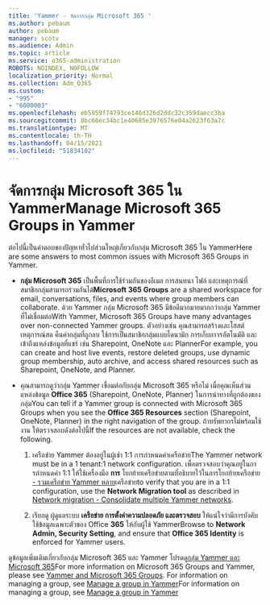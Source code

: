```yaml
---
title: 'Yammer - จัดการกลุ่ม Microsoft 365 '
ms.author: pebaum
author: pebaum
manager: scotv
ms.audience: Admin
ms.topic: article
ms.service: o365-administration
ROBOTS: NOINDEX, NOFOLLOW
localization_priority: Normal
ms.collection: Adm_O365
ms.custom:
- "995"
- "6000003"
ms.openlocfilehash: eb5959f74793ce146d326d2ddc32c359daecc3ba
ms.sourcegitcommit: 8bc60ec34bc1e40685e3976576e04a2623f63a7c
ms.translationtype: MT
ms.contentlocale: th-TH
ms.lasthandoff: 04/15/2021
ms.locfileid: "51834102"
---
```

# <a name="manage-microsoft-365-groups-in-yammer"></a><span data-ttu-id="5992d-102">จัดการกลุ่ม Microsoft 365 ใน Yammer</span><span class="sxs-lookup"><span data-stu-id="5992d-102">Manage Microsoft 365 Groups in Yammer</span></span>

<span data-ttu-id="5992d-103">ต่อไปนี้เป็นคําตอบของปัญหาทั่วไปส่วนใหญ่เกี่ยวกับกลุ่ม Microsoft 365 ใน Yammer</span><span class="sxs-lookup"><span data-stu-id="5992d-103">Here are some answers to most common issues with Microsoft 365 Groups in Yammer.</span></span>

* <span data-ttu-id="5992d-104">**กลุ่ม Microsoft 365** เป็นพื้นที่การใช้ร่วมกันของอีเมล การสนทนา ไฟล์ และเหตุการณ์ที่สมาชิกกลุ่มสามารถร่วมกันได้</span><span class="sxs-lookup"><span data-stu-id="5992d-104">**Microsoft 365 Groups** are a shared workspace for email, conversations, files, and events where group members can collaborate.</span></span> <span data-ttu-id="5992d-105">ด้วย Yammer กลุ่ม Microsoft 365 มีข้อดีมากมายมากกว่ากลุ่ม Yammer ที่ไม่เชื่อมต่อ</span><span class="sxs-lookup"><span data-stu-id="5992d-105">With Yammer, Microsoft 365 Groups have many advantages over non-connected Yammer groups.</span></span> <span data-ttu-id="5992d-106">ตัวอย่างเช่น คุณสามารถสร้างและโฮสต์เหตุการณ์สด คืนค่ากลุ่มที่ถูกลบ ใช้การเป็นสมาชิกกลุ่มแบบไดนามิก การเก็บถาวรอัตโนมัติ และเข้าถึงแหล่งข้อมูลที่แชร์ เช่น Sharepoint, OneNote และ Planner</span><span class="sxs-lookup"><span data-stu-id="5992d-106">For example, you can create and host live events, restore deleted groups, use dynamic group membership, auto archive, and access shared resources such as Sharepoint, OneNote, and Planner.</span></span>

* <span data-ttu-id="5992d-107">คุณสามารถดูว่ากลุ่ม Yammer เชื่อมต่อกับกลุ่ม Microsoft 365 หรือไม่ เมื่อคุณเห็นส่วน แหล่งข้อมูล **Office 365** (Sharepoint, OneNote, Planner) ในการนําทางที่ถูกต้องของกลุ่ม</span><span class="sxs-lookup"><span data-stu-id="5992d-107">You can tell if a Yammer group is connected with Microsoft 365 Groups when you see the **Office 365 Resources** section (Sharepoint, OneNote, Planner) in the right navigation of the group.</span></span> <span data-ttu-id="5992d-108">ถ้าทรัพยากรไม่พร้อมใช้งาน ให้ตรวจสอบดังต่อไปนี้</span><span class="sxs-lookup"><span data-stu-id="5992d-108">If the resources are not available, check the following.</span></span>

  1. <span data-ttu-id="5992d-109">เครือข่าย Yammer ต้องอยู่ในผู้เช่า 1:1 การกําหนดค่าเครือข่าย</span><span class="sxs-lookup"><span data-stu-id="5992d-109">The Yammer network must be in a 1 tenant:1 network configuration.</span></span> <span data-ttu-id="5992d-110">เพื่อตรวจสอบว่าคุณอยู่ในการกําหนดค่า 1:1 ให้ใช้เครื่องมือ **การ** โยกย้ายเครือข่ายตามที่อธิบายไว้ในการโยกย้ายเครือข่าย [- รวมเครือข่าย Yammer หลาย](https://docs.microsoft.com/yammer/configure-your-yammer-network/consolidate-multiple-yammer-networks)เครือข่าย</span><span class="sxs-lookup"><span data-stu-id="5992d-110">to verify that you are in a 1:1 configuration, use the **Network Migration tool** as described in [Network migration - Consolidate multiple Yammer networks](https://docs.microsoft.com/yammer/configure-your-yammer-network/consolidate-multiple-yammer-networks).</span></span>

  2. <span data-ttu-id="5992d-111">เรียกดู ผู้ดูแลระบบ **เครือข่าย การตั้งค่าความปลอดภัย และตรวจสอบ** ให้แน่ใจว่ามีการบังคับใช้ข้อมูลเฉพาะตัวของ Office **365** ให้กับผู้ใช้ Yammer</span><span class="sxs-lookup"><span data-stu-id="5992d-111">Browse to **Network Admin, Security Setting**, and ensure that **Office 365 Identity** is enforced for Yammer users.</span></span>

<span data-ttu-id="5992d-112">ดูข้อมูลเพิ่มเติมเกี่ยวกับกลุ่ม Microsoft 365 และ Yammer โปรดดู[กลุ่ม Yammer และ Microsoft 365](https://docs.microsoft.com/yammer/manage-yammer-groups/yammer-and-office-365-groups)</span><span class="sxs-lookup"><span data-stu-id="5992d-112">For more information on Microsoft 365 Groups and Yammer, please see [Yammer and Microsoft 365 Groups](https://docs.microsoft.com/yammer/manage-yammer-groups/yammer-and-office-365-groups).</span></span> <span data-ttu-id="5992d-113">For information on managing a group, see [Manage a group in Yammer](https://support.office.com/article/Manage-a-group-in-Yammer-6e05c6d6-5548-4c88-89cd-e6757a514ef2)</span><span class="sxs-lookup"><span data-stu-id="5992d-113">For information on managing a group, see [Manage a group in Yammer](https://support.office.com/article/Manage-a-group-in-Yammer-6e05c6d6-5548-4c88-89cd-e6757a514ef2)</span></span>
